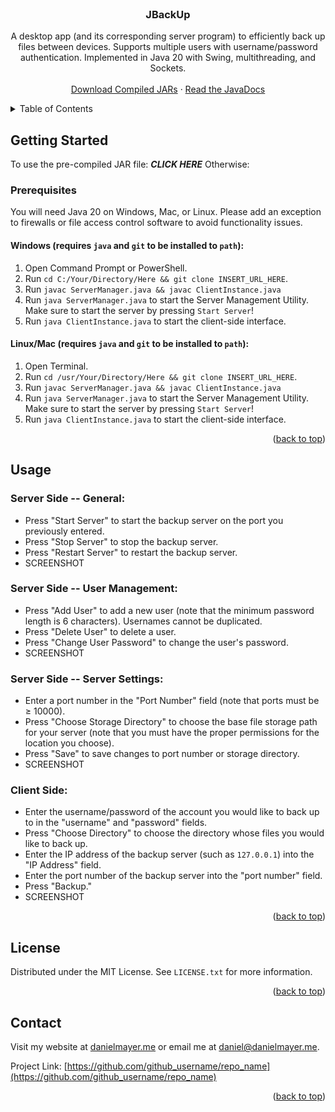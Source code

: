 






<!-- PROJECT LOGO -->  
<br />  
<div align="center">  
<a href="https://github.com/github_username/repo_name">  
</a>  

<h3 align="center">JBackUp</h3>

<p align="center">  
A desktop app (and its corresponding server program) to efficiently back up files between devices. 
Supports multiple users with username/password authentication. Implemented in Java 20 with Swing, multithreading, and Sockets. 
<br />  
<br />  
<a href="https://github.com/github_username/repo_name">Download Compiled JARs</a>  
·  
<a href="https://github.com/github_username/repo_name/issues">Read the JavaDocs</a>  

</p>  
</div>  



<!-- TABLE OF CONTENTS -->  
<details>  
<summary>Table of Contents</summary>  
<ol>  
<li>  
<a href="#getting-started">Getting Started</a>  
<ul>  
<li><a href="#prerequisites">Prerequisites</a></li>  
<li><a href="#installation">Installation</a></li>  
</ul>  
</li>  
<li><a href="#usage">Usage</a></li>  
<li><a href="#license">License</a></li>  
<li><a href="#contact">Contact</a></li>  
</ol>  
</details>  







<!-- GETTING STARTED -->  
## Getting Started

To use the pre-compiled JAR file: ***CLICK HERE***
Otherwise:

### Prerequisites
You will need Java 20 on Windows, Mac, or Linux. Please add an exception to firewalls or file access control software to avoid functionality issues.
#### Windows (requires  `java` and `git` to be installed to `path`):
1. Open Command Prompt or PowerShell.
2. Run  `cd C:/Your/Directory/Here && git clone INSERT_URL_HERE`.
3. Run `javac ServerManager.java && javac ClientInstance.java`
4. Run `java ServerManager.java` to start the Server Management Utility. Make sure to start the server by pressing `Start Server`!
5. Run `java ClientInstance.java` to start the client-side interface.

#### Linux/Mac (requires  `java` and `git` to be installed to `path`):
1. Open Terminal.
2. Run  `cd /usr/Your/Directory/Here && git clone INSERT_URL_HERE`.
3. Run `javac ServerManager.java && javac ClientInstance.java`
4. Run `java ServerManager.java` to start the Server Management Utility. Make sure to start the server by pressing `Start Server`!
5. Run `java ClientInstance.java` to start the client-side interface.


<p align="right">(<a href="#readme-top">back to top</a>)</p>  



<!-- USAGE EXAMPLES -->  
## Usage
### Server Side -- General:
- Press "Start Server" to start the backup server on the port you previously entered.
- Press "Stop Server" to stop the backup server.
- Press "Restart Server" to restart the backup server.
- SCREENSHOT

### Server Side -- User Management:

- Press "Add User" to add a new user (note that the minimum password length is 6 characters). Usernames cannot be duplicated.
- Press "Delete User" to delete a user.
- Press "Change User Password" to change the user's password.
- SCREENSHOT
### Server Side -- Server Settings:
- Enter a port number in the "Port Number" field (note that ports must be $\geq$ 10000).
- Press "Choose Storage Directory" to choose the base file storage path for your server (note that you must have the proper permissions for the location you choose).
- Press "Save" to save changes to port number or storage directory.
- SCREENSHOT
### Client Side:
- Enter the username/password of the account you would like to back up to in the "username" and "password" fields.
- Press "Choose Directory" to choose the directory whose files you would like to back up.
- Enter the IP address of the backup server (such as `127.0.0.1`) into the "IP Address" field.
- Enter the port number of the backup server into the "port number" field.
- Press "Backup."
- SCREENSHOT



<p align="right">(<a href="#readme-top">back to top</a>)</p>  




<!-- LICENSE -->  
## License

Distributed under the MIT License. See `LICENSE.txt` for more information.

<p align="right">(<a href="#readme-top">back to top</a>)</p>  



<!-- CONTACT -->  
## Contact

Visit my website at  [danielmayer.me](https://danielmayer.me) or email me at [daniel@danielmayer.me](mailto:daniel@danielmayer.me).

Project Link: [https://github.com/github_username/repo_name](https://github.com/github_username/repo_name)

<p align="right">(<a href="#readme-top">back to top</a>)</p>  





<!-- MARKDOWN LINKS & IMAGES -->  
<!-- https://www.markdownguide.org/basic-syntax/#reference-style-links -->  
[contributors-shield]: https://img.shields.io/github/contributors/github_username/repo_name.svg?style=for-the-badge
[contributors-url]: https://github.com/github_username/repo_name/graphs/contributors
[forks-shield]: https://img.shields.io/github/forks/github_username/repo_name.svg?style=for-the-badge
[forks-url]: https://github.com/github_username/repo_name/network/members
[stars-shield]: https://img.shields.io/github/stars/github_username/repo_name.svg?style=for-the-badge
[stars-url]: https://github.com/github_username/repo_name/stargazers
[issues-shield]: https://img.shields.io/github/issues/github_username/repo_name.svg?style=for-the-badge
[issues-url]: https://github.com/github_username/repo_name/issues
[license-shield]: https://img.shields.io/github/license/github_username/repo_name.svg?style=for-the-badge
[license-url]: https://github.com/github_username/repo_name/blob/master/LICENSE.txt
[linkedin-shield]: https://img.shields.io/badge/-LinkedIn-black.svg?style=for-the-badge&logo=linkedin&colorB=555
[linkedin-url]: https://linkedin.com/in/linkedin_username
[product-screenshot]: images/screenshot.png
[Next.js]: https://img.shields.io/badge/next.js-000000?style=for-the-badge&logo=nextdotjs&logoColor=white
[Next-url]: https://nextjs.org/
[React.js]: https://img.shields.io/badge/React-20232A?style=for-the-badge&logo=react&logoColor=61DAFB
[React-url]: https://reactjs.org/
[Vue.js]: https://img.shields.io/badge/Vue.js-35495E?style=for-the-badge&logo=vuedotjs&logoColor=4FC08D
[Vue-url]: https://vuejs.org/
[Angular.io]: https://img.shields.io/badge/Angular-DD0031?style=for-the-badge&logo=angular&logoColor=white
[Angular-url]: https://angular.io/
[Svelte.dev]: https://img.shields.io/badge/Svelte-4A4A55?style=for-the-badge&logo=svelte&logoColor=FF3E00
[Svelte-url]: https://svelte.dev/
[Laravel.com]: https://img.shields.io/badge/Laravel-FF2D20?style=for-the-badge&logo=laravel&logoColor=white
[Laravel-url]: https://laravel.com
[Bootstrap.com]: https://img.shields.io/badge/Bootstrap-563D7C?style=for-the-badge&logo=bootstrap&logoColor=white
[Bootstrap-url]: https://getbootstrap.com
[JQuery.com]: https://img.shields.io/badge/jQuery-0769AD?style=for-the-badge&logo=jquery&logoColor=white
[JQuery-url]: https://jquery.com